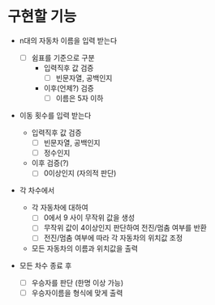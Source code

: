 # 구현할 기능

- n대의 자동차 이름을 입력 받는다
  -[ ] 쉼표를 기준으로 구분
    - 입력직후 값 검증
      - [ ] 빈문자열, 공백인지 
    - 이후(언제?) 검증
      -[ ] 이름은 5자 이하

- 이동 횟수를 입력 받는다
  - 입력직후 값 검증
    -[ ] 빈문자열, 공백인지
    -[ ] 정수인지
  - 이후 검증(?)
    -[ ] 0이상인지 (자의적 판단)

- 각 차수에서 
  - 각 자동차에 대하여
    -[ ] 0에서 9 사이 무작위 값을 생성
    -[ ] 무작위 값이 4이상인지 판단하여 전진/멈춤 여부를 반환
    -[ ] 전진/멈춤 여부에 따라 각 자동차의 위치값 조정
  - 모든 자동차의 이름과 위치값을 출력

- 모든 차수 종료 후
  -[ ] 우승자를 판단 (한명 이상 가능)
  -[ ] 우승자이름을 형식에 맞게 출력
